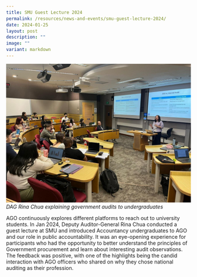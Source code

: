```yaml
---
title: SMU Guest Lecture 2024
permalink: /resources/news-and-events/smu-guest-lecture-2024/
date: 2024-01-25
layout: post
description: ""
image: ""
variant: markdown
---
```

![](/images/News_Events_Photos/2024/SMU.jpg)
*DAG Rina Chua explaining government audits to undergraduates*

AGO continuously explores different platforms to reach out to university students. In Jan 2024, Deputy Auditor-General Rina Chua conducted a guest lecture at SMU and introduced Accountancy undergraduates to AGO and our role in public accountability. It was an eye-opening experience for participants who had the opportunity to better understand the principles of Government procurement and learn about interesting audit observations. The feedback was positive, with one of the highlights being the candid interaction with AGO officers who shared on why they chose national auditing as their profession.